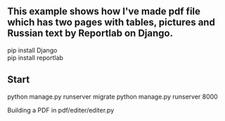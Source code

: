 ## This example shows how I've made pdf file which has two pages with tables, pictures and Russian text by Reportlab on Django. 

pip install Django  
pip install reportlab

## Start
python manage.py runserver migrate
python manage.py runserver 8000

Building a PDF in pdf/editer/editer.py
